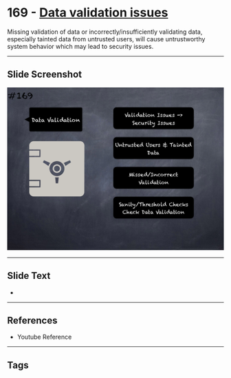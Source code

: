 # 169 - [Data validation issues](Data%20validation%20issues.md)
Missing validation of data or incorrectly/insufficiently validating data, especially tainted data from untrusted users, will cause untrustworthy system behavior which may lead to security issues.
___
## Slide Screenshot
![0169.png](../../images/pitfalls_and_best_practices201/169.png)
___
## Slide Text
- 
___
## References
- Youtube Reference
___
## Tags